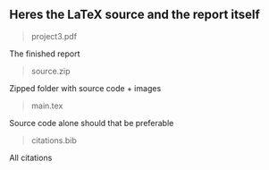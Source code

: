 ## Heres the LaTeX source and the report itself

>project3.pdf

The finished report

>source.zip

Zipped folder with source code + images

>main.tex

Source code alone should that be preferable

>citations.bib

All citations
